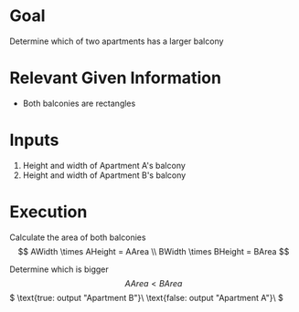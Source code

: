 # Goal
Determine which of two apartments has a larger balcony

# Relevant Given Information
- Both balconies are rectangles

# Inputs
1. Height and width of Apartment A's balcony
1. Height and width of Apartment B's balcony

# Execution
Calculate the area of both balconies
$$
AWidth \times AHeight = AArea \\
BWidth \times BHeight = BArea
$$

Determine which is bigger
$$
AArea < BArea
$$
$
\text{true: output "Apartment B"}\\
\text{false: output "Apartment A"}\\
$
